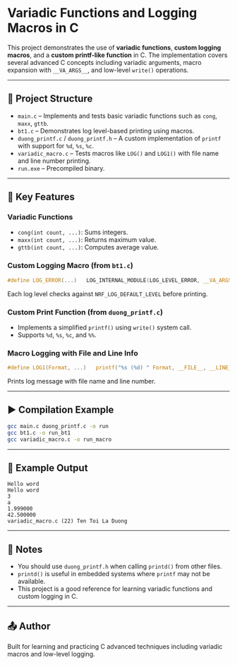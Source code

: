 # Variadic Functions and Logging Macros in C

This project demonstrates the use of **variadic functions**, **custom logging macros**, and a **custom printf-like function** in C. The implementation covers several advanced C concepts including variadic arguments, macro expansion with `__VA_ARGS__`, and low-level `write()` operations.

---

## 📁 Project Structure

- `main.c` – Implements and tests basic variadic functions such as `cong`, `maxx`, `gttb`.
- `bt1.c` – Demonstrates log level-based printing using macros.
- `duong_printf.c` / `duong_printf.h` – A custom implementation of `printf` with support for `%d`, `%s`, `%c`.
- `variadic_macro.c` – Tests macros like `LOG()` and `LOG1()` with file name and line number printing.
- `run.exe` – Precompiled binary.

---

## 🔧 Key Features

### Variadic Functions
- `cong(int count, ...)`: Sums integers.
- `maxx(int count, ...)`: Returns maximum value.
- `gttb(int count, ...)`: Computes average value.

### Custom Logging Macro (from `bt1.c`)
```c
#define LOG_ERROR(...)   LOG_INTERNAL_MODULE(LOG_LEVEL_ERROR, __VA_ARGS__)
```
Each log level checks against `NRF_LOG_DEFAULT_LEVEL` before printing.

### Custom Print Function (from `duong_printf.c`)
- Implements a simplified `printf()` using `write()` system call.
- Supports `%d`, `%s`, `%c`, and `%%`.

### Macro Logging with File and Line Info
```c
#define LOG1(Format, ...)   printf("%s (%d) " Format, __FILE__, __LINE__, ##__VA_ARGS__)
```
Prints log message with file name and line number.

---

## ▶️ Compilation Example

```bash
gcc main.c duong_printf.c -o run
gcc bt1.c -o run_bt1
gcc variadic_macro.c -o run_macro
```

---

## 📝 Example Output

```
Hello word
Hello word
3
a
1.999000
42.500000
variadic_macro.c (22) Ten Toi La Duong
```

---

## 📌 Notes

- You should use `duong_printf.h` when calling `printd()` from other files.
- `printd()` is useful in embedded systems where `printf` may not be available.
- This project is a good reference for learning variadic functions and custom logging in C.

---

## 📤 Author

Built for learning and practicing C advanced techniques including variadic macros and low-level logging.

